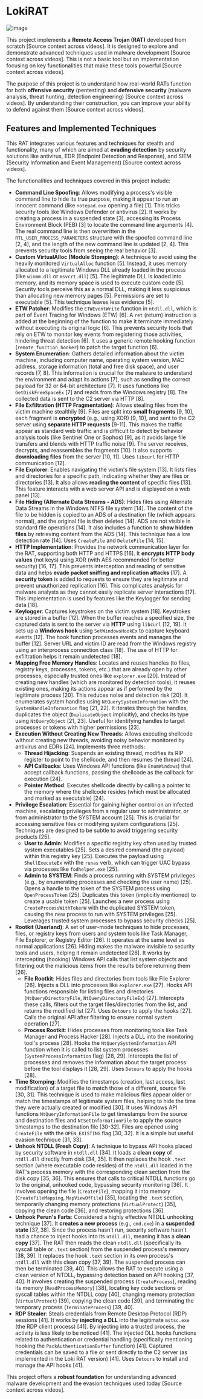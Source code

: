 # LokiRAT

![image](https://github.com/S12cybersecurity/LokiRAT/assets/79543461/39b518c0-8f8e-49d2-8552-d77d5cb54f62)

This project implements a **Remote Access Trojan (RAT)** developed from scratch [Source context across videos]. It is designed to explore and demonstrate advanced techniques used in malware development [Source context across videos]. This is not a basic tool but an implementation focusing on key functionalities that make these tools powerful [Source context across videos].

The purpose of this project is to understand how real-world RATs function for both **offensive security** (pentesting) and **defensive security** (malware analysis, threat hunting, detection engineering) [Source context across videos]. By understanding their construction, you can improve your ability to defend against them [Source context across videos].

## Features and Implemented Techniques

This RAT integrates various features and techniques for stealth and functionality, many of which are aimed at **evading detection** by security solutions like antivirus, EDR (Endpoint Detection and Response), and SIEM (Security Information and Event Management) [Source context across videos].

The functionalities and techniques covered in this project include:

*   **Command Line Spoofing**: Allows modifying a process's visible command line to hide its true purpose, making it appear to run an innocent command (like `notepad.exe` opening a file) [1]. This tricks security tools like Windows Defender or antivirus [2]. It works by creating a process in a suspended state [3], accessing its Process Environment Block (PEB) [3] to locate the command line arguments [4]. The real command line is then overwritten in the `RTL_USER_PROCESS_PARAMETERS` structure with the spoofed command line [2, 4], and the length of the new command line is updated [2, 4]. This prevents security tools from seeing the real behavior [3].
*   **Custom VirtualAlloc (Module Stomping)**: A technique to avoid using the heavily monitored `VirtualAlloc` function [5]. Instead, it uses memory allocated to a legitimate Windows DLL already loaded in the process (like `winmm.dll` or `msvcrt.dll`) [5]. The legitimate DLL is loaded into memory, and its memory space is used to execute custom code [5]. Security tools perceive this as a normal DLL, making it less suspicious than allocating new memory pages [5]. Permissions are set to executable [5]. This technique leaves less evidence [5].
*   **ETW Patcher**: Modifies the `ETWEventWrite` function in `ntdll.dll`, which is part of Event Tracing for Windows (ETW) [6]. A `ret` (return) instruction is added at the beginning of the function to make it terminate immediately without executing its original logic [6]. This prevents security tools that rely on ETW to monitor key events from registering those activities, hindering threat detection [6]. It uses a generic remote hooking function (`remote_function_hooker`) to patch the target function [6].
*   **System Enumeration**: Gathers detailed information about the victim machine, including computer name, operating system version, MAC address, storage information (total and free disk space), and user records [7, 8]. This information is crucial for the malware to understand the environment and adapt its actions [7], such as sending the correct payload for 32 or 64-bit architecture [7]. It uses functions like `GetDiskFreeSpaceEx` [7] and reads from the Windows registry [8]. The collected data is sent to the C2 server via HTTP [8].
*   **File Exfiltration (HTTP Fragmentation)**: Allows stealing files from the victim machine stealthily [9]. Files are split into **small fragments** [9, 10], each fragment is **encrypted** (e.g., using XOR) [9, 10], and sent to the C2 server using **separate HTTP requests** [9-11]. This makes the traffic appear as standard web traffic and is difficult to detect by behavior analysis tools (like Sentinel One or Sophos) [9], as it avoids large file transfers and blends with HTTP traffic noise [9]. The server receives, decrypts, and reassembles the fragments [10]. It also supports **downloading files** from the server [10, 11]. Uses `libcurl` for HTTP communication [12].
*   **File Explorer**: Enables navigating the victim's file system [13]. It lists files and directories for a specific path, indicating whether they are files or directories [13]. It also allows **reading the content** of specific files [13]. This feature interacts with a web server API and is displayed on a web panel [13].
*   **File Hiding (Alternate Data Streams - ADS)**: Hides files using Alternate Data Streams in the Windows NTFS file system [14]. The content of the file to be hidden is copied to an ADS of a destination file (which appears normal), and the original file is then deleted [14]. ADS are not visible in standard file operations [14]. It also includes a function to **show hidden files** by retrieving content from the ADS [14]. This technique has a low detection rate [14]. Uses `CreateFile` and `DeleteFile` [14, 15].
*   **HTTP Implementation**: Provides the network communication layer for the RAT, supporting both HTTP and HTTPS [16]. It **encrypts HTTP body values** (not keys) using XOR (with AES recommended for better security) [16, 17]. This prevents interception and reading of sensitive data and helps **evade packet sniffing and replication attacks** [17]. A **security token** is added to requests to ensure they are legitimate and prevent unauthorized replication [16]. This complicates analysis for malware analysts as they cannot easily replicate server interactions [17]. This implementation is used by features like the Keylogger for sending data [18].
*   **Keylogger**: Captures keystrokes on the victim system [18]. Keystrokes are stored in a buffer [12]. When the buffer reaches a specified size, the captured data is sent to the server via **HTTP** using `libcurl` [12, 19]. It sets up a **Windows hook** using `SetWindowsHookEx` to capture keyboard events [12]. The hook function processes events and manages the buffer [12]. Server URL and victim ID are read from the Windows registry using an interprocess connection class [18]. The use of HTTP for exfiltration helps it remain undetected [18].
*   **Mapping Free Memory Handles**: Locates and reuses handles (to files, registry keys, processes, tokens, etc.) that are already open by other processes, especially trusted ones like `explorer.exe` [20]. Instead of creating new handles (which are monitored by detection tools), it reuses existing ones, making its actions appear as if performed by the legitimate process [20]. This reduces noise and detection risk [20]. It enumerates system handles using `NtQuerySystemInformation` with the `SystemHandleInformation` flag [21, 22]. It iterates through the handles, duplicates the object (`DuplicateObject` implicitly), and checks its type using `NtQueryObject` [21, 23]. Useful for identifying handles to target processes or tokens with higher permissions [23].
*   **Execution Without Creating New Threads**: Allows executing shellcode without creating new threads, avoiding noisy behavior monitored by antivirus and EDRs [24]. Implements three methods:
    *   **Thread Hijacking**: Suspends an existing thread, modifies its RIP register to point to the shellcode, and then resumes the thread [24].
    *   **API Callbacks**: Uses Windows API functions (like `EnumWindows`) that accept callback functions, passing the shellcode as the callback for execution [24].
    *   **Pointer Method**: Executes shellcode directly by calling a pointer to the memory where the shellcode resides (which must be allocated and marked as executable) [24].
*   **Privilege Escalation**: Essential for gaining higher control on an infected machine, escalating privileges from a regular user to administrator, or from administrator to the SYSTEM account [25]. This is crucial for accessing sensitive files or modifying system configurations [25]. Techniques are designed to be subtle to avoid triggering security products [25].
    *   **User to Admin**: Modifies a specific registry key often used by trusted system executables [25]. Sets a desired command (the payload) within this registry key [25]. Executes the payload using `ShellExecuteEx` with the `runas` verb, which can trigger UAC bypass via processes like `fodhelper.exe` [25].
    *   **Admin to SYSTEM**: Finds a process running with SYSTEM privileges (e.g., by enumerating processes and checking the user name) [25]. Opens a handle to the token of the SYSTEM process using `OpenProcessToken` [25]. Duplicates this token (implicitly mentioned) to create a usable token [25]. Launches a new process using `CreateProcessWithTokenW` with the duplicated SYSTEM token, causing the new process to run with SYSTEM privileges [25]. Leverages trusted system processes to bypass security checks [25].
*   **Rootkit (Userland)**: A set of user-mode techniques to hide processes, files, or registry keys from users and system tools like Task Manager, File Explorer, or Registry Editor [26]. It operates at the same level as normal applications [26]. Hiding makes the malware invisible to security tools and users, helping it remain undetected [26]. It works by intercepting (hooking) Windows API calls that list system objects and filtering out the malicious items from the results before returning them [26].
    *   **File Rootkit**: Hides files and directories from tools like File Explorer [26]. Injects a DLL into processes like `explorer.exe` [27]. Hooks API functions responsible for listing files and directories (`NtQueryDirectoryFile`, `NtQueryDirectoryFileEx`) [27]. Intercepts these calls, filters out the target files/directories from the list, and returns the modified list [27]. Uses `Detours` to apply the hooks [27]. Calls the original API after filtering to ensure normal system operation [27].
    *   **Process Rootkit**: Hides processes from monitoring tools like Task Manager and Process Hacker [28]. Injects a DLL into the monitoring tool's process [28]. Hooks the `NtQuerySystemInformation` API function when it is called to list system processes (`SystemProcessInformation` flag) [28, 29]. Intercepts the list of processes and removes the information about the target process before the tool displays it [28, 29]. Uses `Detours` to apply the hooks [28].
*   **Time Stomping**: Modifies the timestamps (creation, last access, last modification) of a target file to match those of a different, source file [30, 31]. This technique is used to make malicious files appear older or match the timestamps of legitimate system files, helping to hide the time they were actually created or modified [30]. It uses Windows API functions `NtQueryInformationFile` to get timestamps from the source and destination files and `NtSetInformationFile` to apply the source timestamps to the destination file [30-32]. Files are opened using `CreateFile` with the `OPEN_EXISTING` flag [30, 32]. It is a simple but useful evasion technique [31, 33].
*   **Unhook NTDLL (Fresh Copy)**: A technique to bypass API hooks placed by security software in `ntdll.dll` [34]. It loads a **clean copy** of `ntdll.dll` directly from disk [34, 35]. It then replaces the hook `.text` section (where executable code resides) of the `ntdll.dll` loaded in the RAT's process memory with the corresponding clean section from the disk copy [35, 36]. This ensures that calls to critical NTDLL functions go to the original, unhooked code, bypassing security monitoring [36]. It involves opening the file (`CreateFile`), mapping it into memory (`CreateFileMapping`, `MapViewOfFile`) [35], locating the `.text` section, temporarily changing memory protections (`VirtualProtect`) [35], copying the clean code [36], and restoring protections [36].
*   **Unhook Perun's Farts**: Considered a highly effective NTDLL unhooking technique [37]. It **creates a new process** (e.g., `cmd.exe`) in a **suspended state** [37, 38]. Since the process hasn't run, security software hasn't had a chance to inject hooks into its `ntdll.dll`, meaning it has a **clean copy** [37]. The RAT then reads the clean `ntdll.dll` (specifically its syscall table or `.text` section) from the suspended process's memory [38, 39]. It replaces the hook `.text` section in its *own* process's `ntdll.dll` with this clean copy [37, 39]. The suspended process can then be terminated [39, 40]. This allows the RAT to execute using a clean version of NTDLL, bypassing detection based on API hooking [37, 40]. It involves creating the suspended process (`CreateProcess`), reading its memory (`ReadProcessMemory`) [38], locating key code sections or syscall tables within the NTDLL copy [40], changing memory protection (`VirtualProtect`) [39], copying the clean code [39], and terminating the temporary process (`TerminateProcess`) [39, 40].
*   **RDP Stealer**: Steals credentials from Remote Desktop Protocol (RDP) sessions [41]. It works by **injecting a DLL** into the legitimate `mstsc.exe` (the RDP client process) [41]. By injecting into a trusted process, the activity is less likely to be noticed [41]. The injected DLL hooks functions related to authentication or credential handling (specifically mentioning hooking the `PackAuthenticationBuffer` function) [41]. Captured credentials can be saved to a file or sent directly to the C2 server (as implemented in the Loki RAT version) [41]. Uses `Detours` to install and manage the API hooks [41].

This project offers a **robust foundation** for understanding advanced malware development and the evasion techniques used today [Source context across videos].


